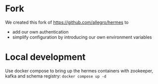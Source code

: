 # Fork
We created this fork of https://github.com/allegro/hermes  to 
- add our own authentication
- simplify configuration by introducing our own environment variables 

# Local development
Use docker compose to bring up the hermes containers with zookeeper, kafka and schema registry:
`docker compose up -d`